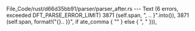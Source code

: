 File_Code/rust/d66d35bb91/parser/parser_after.rs --- Text (6 errors, exceeded DFT_PARSE_ERROR_LIMIT)
3871                         (self.span, ", .. }".into()),                                                                                                   3871                         (self.span, format!("{}.. }}", if ate_comma { "" } else { ", " })),

